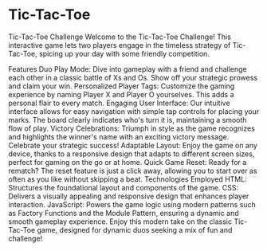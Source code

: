 # Tic-Tac-Toe
Tic-Tac-Toe Challenge
Welcome to the Tic-Tac-Toe Challenge! This interactive game lets two players engage in the timeless strategy of Tic-Tac-Toe, spicing up your day with some friendly competition.

Features
Duo Play Mode: Dive into gameplay with a friend and challenge each other in a classic battle of Xs and Os. Show off your strategic prowess and claim your win.
Personalized Player Tags: Customize the gaming experience by naming Player X and Player O yourselves. This adds a personal flair to every match.
Engaging User Interface: Our intuitive interface allows for easy navigation with simple tap controls for placing your marks. The board clearly indicates who's turn it is, maintaining a smooth flow of play.
Victory Celebrations: Triumph in style as the game recognizes and highlights the winner's name with an exciting victory message. Celebrate your strategic success!
Adaptable Layout: Enjoy the game on any device, thanks to a responsive design that adapts to different screen sizes, perfect for gaming on the go or at home.
Quick Game Reset: Ready for a rematch? The reset feature is just a click away, allowing you to start over as often as you like without skipping a beat.
Technologies Employed
HTML: Structures the foundational layout and components of the game.
CSS: Delivers a visually appealing and responsive design that enhances player interaction.
JavaScript: Powers the game logic using modern patterns such as Factory Functions and the Module Pattern, ensuring a dynamic and smooth gameplay experience.
Enjoy this modern take on the classic Tic-Tac-Toe game, designed for dynamic duos seeking a mix of fun and challenge!
